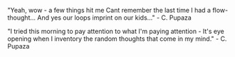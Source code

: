 "Yeah, wow - a few things hit me
Cant remember the last time I had a flow-thought...
And yes our loops imprint on our kids…" - C. Pupaza

"I tried this morning to pay attention to what I'm paying attention - It's eye opening when I inventory the random thoughts that come in my mind." - C. Pupaza
